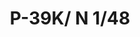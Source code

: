 ---
title: "P-39K/ N  1/48"
price: 2030.00 
desc: "WEEKEND EDITION, P-39K/ N  1/48, razmera: 1/48"
img_path: "/assets/img/84161.jpg"
brand: AMMO
available: true
special_offer: false
new: false
soon: false
cat: "Plasticne-Makete"
subcat: "PM-EDUARD"
subsubcat: ""
---